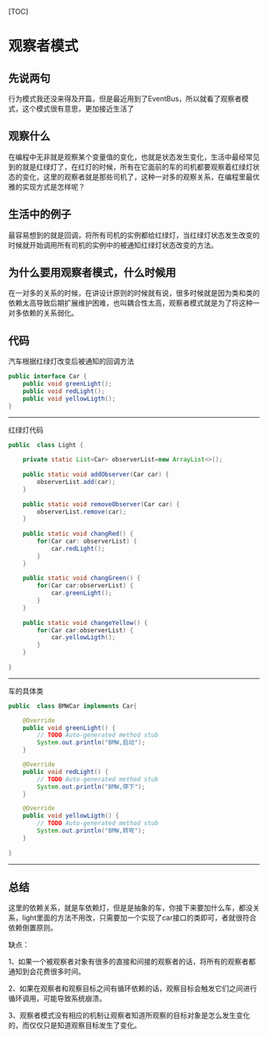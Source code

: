 [TOC]

# 观察者模式

## 先说两句

​	行为模式我还没来得及开篇，但是最近用到了EventBus，所以就看了观察者模式，这个模式很有意思，更加接近生活了

## 观察什么

​	在编程中无非就是观察某个变量值的变化，也就是状态发生变化，生活中最经常见到的就是红绿灯了，在红灯的时候，所有在它面前的车的司机都要观察着红绿灯状态的变化，这里的观察者就是那些司机了，这种一对多的观察关系，在编程里最优雅的实现方式是怎样呢？

## 生活中的例子

​	最容易想到的就是回调，将所有司机的实例都给红绿灯，当红绿灯状态发生改变的时候就开始调用所有司机的实例中的被通知红绿灯状态改变的方法。

## 为什么要用观察者模式，什么时候用

​	在一对多的关系的时候，在讲设计原则的时候就有说，很多时候就是因为类和类的依赖太高导致后期扩展维护困难，也叫耦合性太高，观察者模式就是为了将这种一对多依赖的关系弱化。

## 代码

汽车根据红绿灯改变后被通知的回调方法

~~~java
public interface Car {
	public void greenLight();
	public void redLight();
	public void yellowLigth();
}
~~~

---

红绿灯代码

~~~java
public  class Light {
	
	private static List<Car> observerList=new ArrayList<>();
	
	public static void addObserver(Car car) {
		observerList.add(car);
	}
	
	public static void removeObserver(Car car) {
		observerList.remove(car);
	}
	
	public static void changRed() {
		for(Car car: observerList) {
			car.redLight();
		}
	}
	
	public static void changGreen() {
		for(Car car:observerList) {
			car.greenLight();
		}
	}
	
	public static void changeYellow() {
		for(Car car:observerList) {
			car.yellowLigth();
		}
	}
  
}
~~~

---

车的具体类

~~~java
public  class BMWCar implements Car{

	@Override
	public void greenLight() {
		// TODO Auto-generated method stub
		System.out.println("BMW,启动");
	}

	@Override
	public void redLight() {
		// TODO Auto-generated method stub
		System.out.println("BMW,停下");
	}

	@Override
	public void yellowLigth() {
		// TODO Auto-generated method stub
		System.out.println("BMW,转弯");
	}
	
}
~~~

---

## 总结

这里的依赖关系，就是车依赖灯，但是是抽象的车，你接下来要加什么车，都没关系，light里面的方法不用改，只需要加一个实现了car接口的类即可，者就很符合依赖倒置原则。

缺点：

1、如果一个被观察者对象有很多的直接和间接的观察者的话，将所有的观察者都通知到会花费很多时间。

 2、如果在观察者和观察目标之间有循环依赖的话，观察目标会触发它们之间进行循环调用，可能导致系统崩溃。

 3、观察者模式没有相应的机制让观察者知道所观察的目标对象是怎么发生变化的，而仅仅只是知道观察目标发生了变化。	